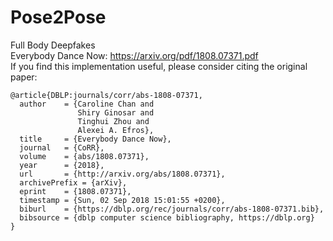 # Pose2Pose
Full Body Deepfakes <br>
Everybody Dance Now: https://arxiv.org/pdf/1808.07371.pdf <br>
If you find this implementation useful, please consider citing the original paper:
```
@article{DBLP:journals/corr/abs-1808-07371,
  author    = {Caroline Chan and
               Shiry Ginosar and
               Tinghui Zhou and
               Alexei A. Efros},
  title     = {Everybody Dance Now},
  journal   = {CoRR},
  volume    = {abs/1808.07371},
  year      = {2018},
  url       = {http://arxiv.org/abs/1808.07371},
  archivePrefix = {arXiv},
  eprint    = {1808.07371},
  timestamp = {Sun, 02 Sep 2018 15:01:55 +0200},
  biburl    = {https://dblp.org/rec/journals/corr/abs-1808-07371.bib},
  bibsource = {dblp computer science bibliography, https://dblp.org}
}
```
